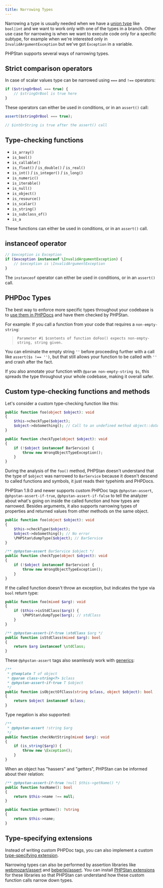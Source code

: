 ```yaml
---
title: Narrowing Types
---
```


Narrowing a type is usually needed when we have a [union type](/blog/union-types-vs-intersection-types) like `bool|int` and we want to work only with one of the types in a branch. Other use case for narrowing is when we want to execute code only for a specific subtype, for example when we're interested only in `InvalidArgumentException` but we've got `Exception` in a variable.

PHPStan supports several ways of narrowing types.

Strict comparison operators
----------------------

In case of scalar values type can be narrowed using `===` and `!==` operators:

```php
if ($stringOrBool === true) {
    // $stringOrBool is true here
}
```

These operators can either be used in conditions, or in an `assert()` call:

```php
assert($stringOrBool === true);

// $intOrString is true after the assert() call
```

Type-checking functions
----------------------

* `is_array()`
* `is_bool()`
* `is_callable()`
* `is_float()` / `is_double()` / `is_real()`
* `is_int()` / `is_integer()` / `is_long()`
* `is_numeric()`
* `is_iterable()`
* `is_null()`
* `is_object()`
* `is_resource()`
* `is_scalar()`
* `is_string()`
* `is_subclass_of()`
* `is_a`

These functions can either be used in conditions, or in an `assert()` call.

instanceof operator
----------------------

```php
// $exception is Exception
if ($exception instanceof \InvalidArgumentException) {
    // $exception is \InvalidArgumentException
}
```

The `instanceof` operator can either be used in conditions, or in an `assert()` call.


PHPDoc Types
----------------------

The best way to enforce more specific types throughout your codebase is to [use them in PHPDocs](/writing-php-code/phpdoc-types) and have them checked by PHPStan.

For example: If you call a function from your code that requires a `non-empty-string`:

> `Parameter #1 $contents of function doFoo() expects non-empty-string, string given.`

You can eliminate the empty string `''` before proceeding further with a call like `assert($s !== '')`, but that still allows your function to be called with `''` and crash after the fact.

If you also annotate your function with `@param non-empty-string $s`, this spreads the type throughout your whole codebase, making it overall safer.

Custom type-checking functions and methods
----------------------

Let's consider a custom type-checking function like this:

```php
public function foo(object $object): void
{
    $this->checkType($object);
    $object->doSomething(); // Call to an undefined method object::doSomething().
}

public function checkType(object $object): void
{
    if (!$object instanceof BarService) {
        throw new WrongObjectTypeException();
    }
}
```

During the analysis of the `foo()` method, PHPStan doesn't understand that the type of `$object` was narrowed to `BarService` because it doesn't descend to called functions and symbols, it just reads their typehints and PHPDocs.

PHPStan 1.9.0 and newer supports custom PHPDoc tags `@phpstan-assert`, `@phpstan-assert-if-true`, `@phpstan-assert-if-false` to tell the analyzer about what's going on inside the called function and how types are narrowed. Besides arguments, it also supports narrowing types of properties and returned values from other methods on the same object.

```php
public function foo(object $object): void
{
    $this->checkType($object);
    $object->doSomething(); // No error
    \PHPStan\dumpType($object); // BarService
}

/** @phpstan-assert BarService $object */
public function checkType(object $object): void
{
    if (!$object instanceof BarService) {
        throw new WrongObjectTypeException();
    }
}
```

If the called function doesn't throw an exception, but indicates the type via `bool` return type:

```php
public function foo(mixed $arg): void
{
    if ($this->isStdClass($arg)) {
        \PHPStan\dumpType($arg); // stdClass
    }
}

/** @phpstan-assert-if-true \stdClass $arg */
public function isStdClass(mixed $arg): bool
{
    return $arg instanceof \stdClass;
}
```

These `@phpstan-assert` tags also seamlessly work with [generics](/blog/generics-in-php-using-phpdocs):

```php
/**
 * @template T of object
 * @param class-string<T> $class
 * @phpstan-assert-if-true T $object
 */
public function isObjectOfClass(string $class, object $object): bool
{
    return $object instanceof $class;
}
```

Type negation is also supported:

```php
/**
 * @phpstan-assert !string $arg
 */
public function checkNotString(mixed $arg): void
{
    if (is_string($arg)) {
        throw new \Exception();
    }
}
```

When an object has "hassers" and "getters", PHPStan can be informed about their relation:

```php
/** @phpstan-assert-if-true !null $this->getName() */
public function hasName(): bool
{
    return $this->name !== null;
}

public function getName(): ?string
{
    return $this->name;
}
```

Type-specifying extensions
----------------------

Instead of writing custom PHPDoc tags, you can also implement a custom [type-specifying extension](/developing-extensions/type-specifying-extensions).

Narrowing types can also be performed by assertion libraries like [webmozart/assert](https://github.com/webmozart/assert) and [beberlei/assert](https://github.com/beberlei/assert). You can install [PHPStan extensions](/user-guide/extension-library) for these libraries so that PHPStan can understand how these custom function calls narrow down types.
